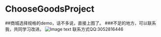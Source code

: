 # ChooseGoodsProject
##商城选择规格的demo，话不多说，直接上图了。
###不足的地方，可以联系我，共同学习改进。
![Image text](https://github.com/TiancaiYue/ChooseGoodsProject/tree/master/app/src/image/a.jpg)
联系方式QQ:3052816446
